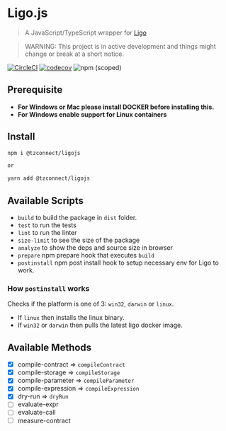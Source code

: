 # Ligo.js

> A JavaScript/TypeScript wrapper for [Ligo](https://ligolang.org/)

> WARNING: This project is in active development and things might change or break at a short notice.

[![CircleCI](https://circleci.com/gh/tzConnectBerlin/ligo-js/tree/main.svg?style=svg&circle-token=24cb837cbe8ce091c59c3a77c598fc3c4bd152f8)](https://circleci.com/gh/tzConnectBerlin/ligo-js/tree/main)
[![codecov](https://codecov.io/gh/tzConnectBerlin/ligo-js/branch/main/graph/badge.svg?token=YZHWODI8VN)](https://codecov.io/gh/tzConnectBerlin/ligo-js)
![npm (scoped)](https://img.shields.io/npm/v/@tzconnect/ligojs)

## Prerequisite

- **For Windows or Mac please install DOCKER before installing this.**
- **For Windows enable support for Linux containers**

## Install

```bash
npm i @tzconnect/ligojs

or

yarn add @tzconnect/ligojs
```

## Available Scripts

- `build` to build the package in `dist` folder.
- `test` to run the tests
- `lint` to run the linter
- `size-limit` to see the size of the package
- `analyze` to show the deps and source size in browser
- `prepare` npm prepare hook that executes `build`
- `postinstall` npm post install hook to setup necessary env for Ligo to work.

### How `postinstall` works

Checks if the platform is one of 3: `win32`, `darwin` or `linux`.

- If `linux` then installs the linux binary.
- If `win32` or `darwin` then pulls the latest ligo docker image.

## Available Methods

- [x] compile-contract => `compileContract`
- [x] compile-storage => `compileStorage`
- [x] compile-parameter => `compileParameter`
- [x] compile-expression => `compileExpression`
- [x] dry-run => `dryRun`
- [ ] evaluate-expr
- [ ] evaluate-call
- [ ] measure-contract
